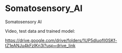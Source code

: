 # Somatosensory_AI
Somatosensory AI

Video, test data and trained model:

https://drive.google.com/drive/folders/1UP5dluofIl0SKf-tZ1eANJu4kFzIKn3i?usp=drive_link 
